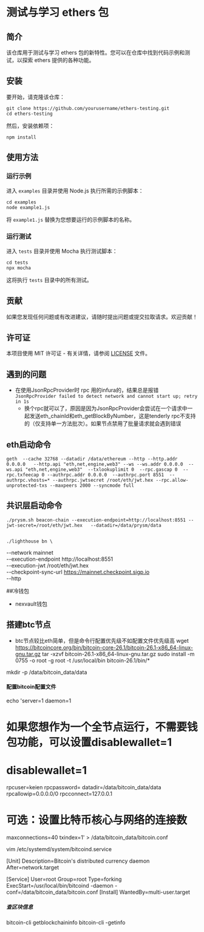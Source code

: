 # 测试与学习 ethers 包

## 简介

该仓库用于测试与学习 ethers 包的新特性。您可以在仓库中找到代码示例和测试，以探索 ethers 提供的各种功能。

## 安装

要开始，请克隆该仓库：

```
git clone https://github.com/yourusername/ethers-testing.git
cd ethers-testing
```

然后，安装依赖项：

```
npm install
```

## 使用方法

### 运行示例

进入 `examples` 目录并使用 Node.js 执行所需的示例脚本：

```
cd examples
node example1.js
```

将 `example1.js` 替换为您想要运行的示例脚本的名称。

### 运行测试

进入 `tests` 目录并使用 Mocha 执行测试脚本：

```
cd tests
npx mocha
```

这将执行 `tests` 目录中的所有测试。

## 贡献

如果您发现任何问题或有改进建议，请随时提出问题或提交拉取请求。欢迎贡献！

## 许可证

本项目使用 MIT 许可证 - 有关详情，请参阅 [LICENSE](LICENSE) 文件。


## 遇到的问题

- 在使用JsonRpcProvider时 rpc 用的infura的，结果总是报错
    ```JsonRpcProvider failed to detect network and cannot start up; retry in 1s```
    -  换个rpc就可以了，原因是因为JsonRpcProvider会尝试在一个请求中一起发送eth_chainId和eth_getBlockByNumber，这是tenderly rpc不支持的（仅支持单一方法批次）。如果节点禁用了批量请求就会遇到错误



## eth启动命令
    geth  --cache 32768 --datadir /data/ethereum --http --http.addr 0.0.0.0   --http.api "eth,net,engine,web3" --ws --ws.addr 0.0.0.0  --ws.api "eth,net,engine,web3"  --txlookuplimit 0  --rpc.gascap 0  --rpc.txfeecap 0 --authrpc.addr 0.0.0.0  --authrpc.port 8551  --authrpc.vhosts=* --authrpc.jwtsecret /root/eth/jwt.hex --rpc.allow-unprotected-txs --maxpeers 2000 --syncmode full


## 共识层启动命令

    ./prysm.sh beacon-chain --execution-endpoint=http://localhost:8551 --jwt-secret=/root/eth/jwt.hex   --datadir=/data/prysm/data 


    ./lighthouse bn \
  --network mainnet \
  --execution-endpoint http://localhost:8551 \
  --execution-jwt /root/eth/jwt.hex \
  --checkpoint-sync-url https://mainnet.checkpoint.sigp.io \
  --http









##冷钱包


- nexvault钱包





## 搭建btc节点
  - btc节点较比eth简单，但是命令行配置优先级不如配置文件优先级高
wget https://bitcoincore.org/bin/bitcoin-core-26.1/bitcoin-26.1-x86_64-linux-gnu.tar.gz
tar -xzvf bitcoin-26.1-x86_64-linux-gnu.tar.gz
sudo install -m 0755 -o root -g root -t /usr/local/bin bitcoin-26.1/bin/*

mkdir -p /data/bitcoin_data/data


#### 配置bitcoin配置文件
echo 'server=1
daemon=1
# 如果您想作为一个全节点运行，不需要钱包功能，可以设置disablewallet=1
# disablewallet=1
rpcuser=keien
rpcpassword=
datadir=/data/bitcoin_data/data
rpcallowip=0.0.0.0/0
rpcconnect=127.0.0.1
# 可选：设置比特币核心与网络的连接数
maxconnections=40
txindex=1' >  /data/bitcoin_data/bitcoin.conf


vim /etc/systemd/system/bitcoind.service

[Unit]
Description=Bitcoin's distributed currency daemon
After=network.target

[Service]
User=root
Group=root
Type=forking
ExecStart=/usr/local/bin/bitcoind -daemon -conf=/data/bitcoin_data/bitcoin.conf
[Install]
WantedBy=multi-user.target


##### 查区块信息
 bitcoin-cli getblockchaininfo
 bitcoin-cli -getinfo